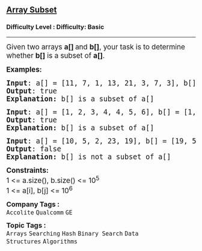 <h2><a href="https://www.geeksforgeeks.org/problems/array-subset-of-another-array2317/1?page=3&sortBy=submissions">Array Subset</a></h2><h3>Difficulty Level : Difficulty: Basic</h3><hr><div class="problems_problem_content__Xm_eO"><p><span style="font-size: 14pt;">Given two arrays <strong>a[] </strong>and <strong>b[]</strong>, your task is to determine whether <strong>b[]</strong> is a subset of <strong>a[]</strong>.</span></p>
<p><span style="font-size: 14pt;"><strong>Examples:</strong></span></p>
<pre><span style="font-size: 14pt;"><strong>Input</strong>: a[] = [11, 7, 1, 13, 21, 3, 7, 3], b[] = [11, 3, 7, 1, 7]
<strong>Output</strong>: true
<strong>Explanation: </strong>b[] is a subset of a[]</span></pre>
<pre><span style="font-size: 14pt;"><strong>Input</strong>: a[] = [1, 2, 3, 4, 4, 5, 6], b[] = [1, 2, 4]
<strong>Output</strong>: true
<strong>Explanation: </strong>b[] is a subset of a[]</span></pre>
<pre><span style="font-size: 14pt;"><strong>Input</strong>: a[] = [10, 5, 2, 23, 19], b[] = [19, 5, 3]<strong>
Output</strong>: false<strong>
Explanation: </strong>b[] is not a subset of a[]</span></pre>
<p><span style="font-size: 14pt;"><strong>Constraints:</strong><br>1 &lt;= a.size(), b.size() &lt;= 10<sup>5</sup><br>1 &lt;= a[i], b[j] &lt;= 10<sup>6</sup></span></p></div><p><span style=font-size:18px><strong>Company Tags : </strong><br><code>Accolite</code>&nbsp;<code>Qualcomm</code>&nbsp;<code>GE</code>&nbsp;<br><p><span style=font-size:18px><strong>Topic Tags : </strong><br><code>Arrays</code>&nbsp;<code>Searching</code>&nbsp;<code>Hash</code>&nbsp;<code>Binary Search</code>&nbsp;<code>Data Structures</code>&nbsp;<code>Algorithms</code>&nbsp;